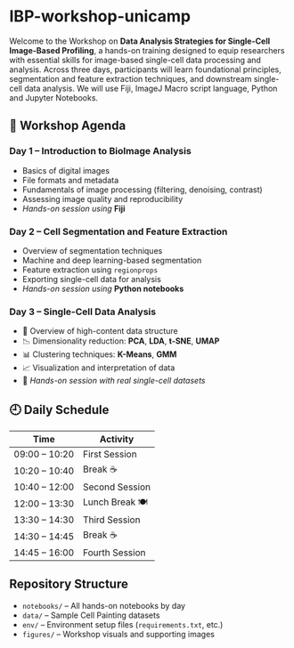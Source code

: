 # IBP-workshop-unicamp

Welcome to the Workshop on **Data Analysis Strategies for Single-Cell Image-Based Profiling**, a hands-on training designed to equip researchers with essential skills for image-based single-cell data processing and analysis. Across three days, participants will learn foundational principles, segmentation and feature extraction techniques, and downstream single-cell data analysis. We will use Fiji, ImageJ Macro script language, Python and Jupyter Notebooks.

## 📅 Workshop Agenda

### **Day 1 – Introduction to BioImage Analysis**
- Basics of digital images  
- File formats and metadata  
- Fundamentals of image processing (filtering, denoising, contrast)  
- Assessing image quality and reproducibility  
- *Hands-on session using* **Fiji**

### **Day 2 – Cell Segmentation and Feature Extraction**
- Overview of segmentation techniques  
- Machine and deep learning-based segmentation 
- Feature extraction using `regionprops`  
- Exporting single-cell data for analysis  
- *Hands-on session using* **Python notebooks**

### **Day 3 – Single-Cell Data Analysis**
- 🧬 Overview of high-content data structure  
- 📉 Dimensionality reduction: **PCA**, **LDA**, **t-SNE**, **UMAP**  
- 📊 Clustering techniques: **K-Means**, **GMM**  
- 📈 Visualization and interpretation of data  
- 🧪 *Hands-on session with real single-cell datasets*

## 🕘 Daily Schedule

| Time            | Activity              |
|-----------------|-----------------------|
| 09:00 – 10:20   | First Session         |
| 10:20 – 10:40   | Break ☕              |
| 10:40 – 12:00   | Second Session        |
| 12:00 – 13:30   | Lunch Break 🍽️       |
| 13:30 – 14:30   | Third Session         |
| 14:30 – 14:45   | Break ☕              |
| 14:45 – 16:00   | Fourth Session        |

## Repository Structure

- `notebooks/` – All hands-on notebooks by day  
- `data/` – Sample Cell Painting datasets  
- `env/` – Environment setup files (`requirements.txt`, etc.)  
- `figures/` – Workshop visuals and supporting images
